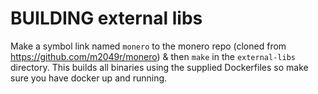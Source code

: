 # BUILDING external libs

Make a symbol link named `monero` to the monero repo (cloned from https://github.com/m2049r/monero) & then `make` in the `external-libs` directory. This builds all binaries using the supplied Dockerfiles so make sure you have docker up and running.
